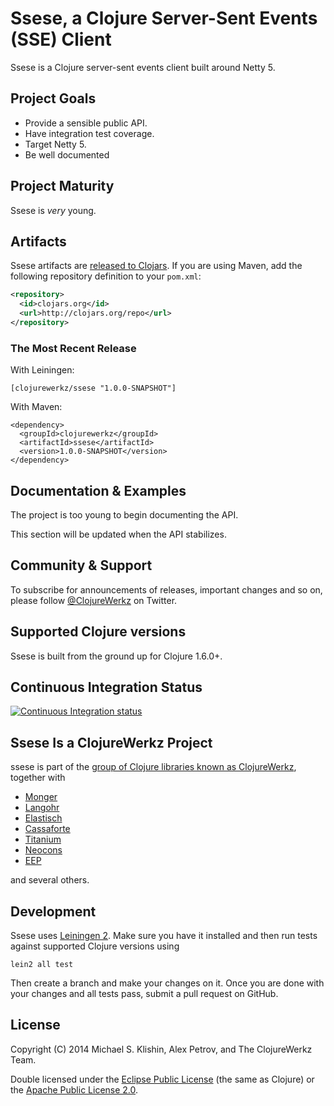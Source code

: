 # Ssese, a Clojure Server-Sent Events (SSE) Client

Ssese is a Clojure server-sent events client built around Netty 5.


## Project Goals

 * Provide a sensible public API.
 * Have integration test coverage.
 * Target Netty 5.
 * Be well documented


## Project Maturity

Ssese is *very* young.


## Artifacts

Ssese artifacts are [released to Clojars](https://clojars.org/clojurewerkz/ssese). If you are using Maven, add the following repository
definition to your `pom.xml`:

``` xml
<repository>
  <id>clojars.org</id>
  <url>http://clojars.org/repo</url>
</repository>
```

### The Most Recent Release

With Leiningen:

    [clojurewerkz/ssese "1.0.0-SNAPSHOT"]


With Maven:

    <dependency>
      <groupId>clojurewerkz</groupId>
      <artifactId>ssese</artifactId>
      <version>1.0.0-SNAPSHOT</version>
    </dependency>


## Documentation & Examples

The project is too young to begin documenting the API.

This section will be updated when the API stabilizes.


## Community & Support

To subscribe for announcements of releases, important changes and so on,
please follow [@ClojureWerkz](https://twitter.com/clojurewerkz) on Twitter.


## Supported Clojure versions

Ssese is built from the ground up for Clojure 1.6.0+.


## Continuous Integration Status

[![Continuous Integration status](https://secure.travis-ci.org/clojurewerkz/ssese.png)](http://travis-ci.org/clojurewerkz/ssese)


## Ssese Is a ClojureWerkz Project

ssese is part of the [group of Clojure libraries known as ClojureWerkz](http://clojurewerkz.org), together with

 * [Monger](http://clojuremongodb.info)
 * [Langohr](http://clojurerabbitmq.info)
 * [Elastisch](http://clojureelasticsearch.info)
 * [Cassaforte](http://clojurecassandra.info)
 * [Titanium](http://titanium.clojurewerkz.org)
 * [Neocons](http://clojureneo4j.info)
 * [EEP](https://github.com/clojurewerkz/eep)

and several others.


## Development

Ssese uses [Leiningen 2](https://github.com/technomancy/leiningen/blob/master/doc/TUTORIAL.md). Make
sure you have it installed and then run tests against supported
Clojure versions using

    lein2 all test

Then create a branch and make your changes on it. Once you are done
with your changes and all tests pass, submit a pull request on GitHub.



## License

Copyright (C) 2014 Michael S. Klishin, Alex Petrov, and The ClojureWerkz Team.

Double licensed under the [Eclipse Public License](http://www.eclipse.org/legal/epl-v10.html) (the same as Clojure) or
the [Apache Public License 2.0](http://www.apache.org/licenses/LICENSE-2.0.html).

